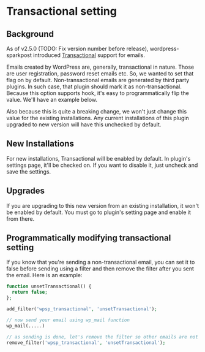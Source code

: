 
# Transactional setting

## Background
As of v2.5.0 (TODO: Fix version number before release), wordpress-sparkpost introduced [Transactional](https://www.sparkpost.com/blog/transactional-email-vs-mass-email) support for emails.

Emails created by WordPress are, generally, transactional in nature. Those are user registration, password reset emails etc. So, we wanted to set that flag on by default. Non-transactional emails are generated by third party plugins. In such case, that plugin should mark it as non-transactional. Because this option supports hook, it's easy to programmatically flip the value. We'll have an example below.

Also because this is quite a breaking change, we won't just change this value for the existing installations. Any current installations of this plugin upgraded to new version will have this unchecked by default.

## New Installations
For new installations, Transactional will be enabled by default. In plugin's settings page, it'll be checked on. If you want to disable it, just uncheck and save the settings.

## Upgrades
If you are upgrading to this new version from an existing installation, it won't be enabled by default. You must go to plugin's setting page and enable it from there.

## Programmatically modifying transactional setting
If you know that you're sending a non-transactional email, you can set it to false before sending using a filter and then remove the filter after you sent the email. Here is an example:

```php
function unsetTransactional() {
  return false;
};

add_filter('wpsp_transactional', 'unsetTransactional');

// now send your email using wp_mail function
wp_mail(.....)

// as sending is done, let's remove the filter so other emails are not affected
remove_filter('wpsp_transactional', 'unsetTransactional');
```
